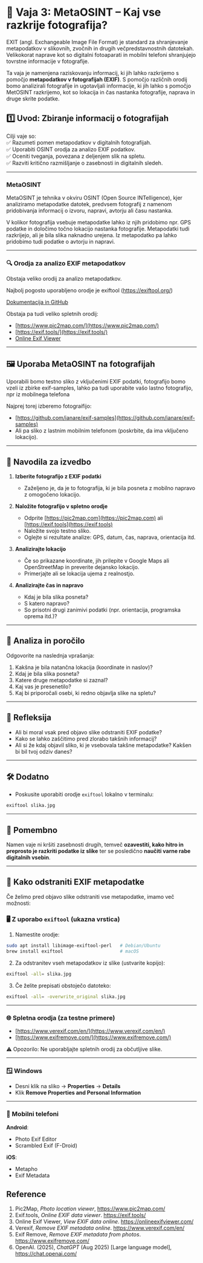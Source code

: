 
# 🧩 Vaja 3: MetaOSINT – Kaj vse razkrije fotografija?

EXIT (angl. Exchangeable Image File Format) je standard za shranjevanje metapodatkov v slikovnih, zvočnih in drugih večpredstavnostnih datotekah. Velikokorat naprave kot so digitalni fotoaparati in mobilni telefoni shranjujejo tovrstne informacije v fotografije.

Ta vaja je namenjena raziskovanju informacij, ki jih lahko razkrijemo s pomočjo **metapodatkov v fotografijah (EXIF)**. S pomočjo različnih orodij bomo analizirali fotografije in ugotavljali informacije, ki jih lahko s pomočjo MetOSINT razkrijemo, kot so lokacija in čas nastanka fotografije, naprava in druge skrite podatke.

## 1️⃣ Uvod: Zbiranje informacij o fotografijah

Cilji vaje so:  
✅ Razumeti pomen metapodatkov v digitalnih fotografijah.  
✅ Uporabiti OSINT orodja za analizo EXIF podatkov.  
✅ Oceniti tveganja, povezana z deljenjem slik na spletu.  
✅ Razviti kritično razmišljanje o zasebnosti in digitalnih sledeh.

---

### MetaOSINT

MetaOSINT je tehnika v okviru OSINT (Open Source INTelligence), kjer analiziramo metapodatke datotek, predvsem fotografij z namenom pridobivanja informacij o izvoru, napravi, avtorju ali času nastanka.

V kolikor fotografija vsebuje metapodatke lahko iz njih pridobimo npr. GPS podatke in določimo točno lokacijo nastanka fotografije. Metapodatki tudi razkrijejo, ali je bila slika naknadno urejena. Iz metapodatko pa lahko pridobimo tudi podatke o avtorju in napravi.

---

### 🔍 Orodja za analizo EXIF metapodatkov

Obstaja veliko orodij za analizo metapodatkov. 

Najbolj pogosto uporabljeno orodje je exiftool (https://exiftool.org/)

[Dokumentacija in GitHub](https://github.com/exiftool/exiftool)

Obstaja pa tudi veliko spletnih orodij: 
-  [https://www.pic2map.com/](https://www.pic2map.com/)
- [https://exif.tools/](https://exif.tools/)
- [Online Exif Viewer](https://onlineexifviewer.com/)  

---

## 🖼️ Uporaba MetaOSINT na fotografijah

Uporabili bomo testno sliko z vključenimi EXIF podatki, fotografijo bomo vzeli iz zbirke exif-samples, lahko pa tudi uporabite vašo lastno fotografijo, npr iz mobilnega telefona

Najprej torej izberemo fotograifijo:
- [https://github.com/ianare/exif-samples](https://github.com/ianare/exif-samples)
- Ali pa sliko z lastnim mobilnim telefonom (poskrbite, da ima vključeno lokacijo).

---


## 📝 Navodila za izvedbo

1. **Izberite fotografijo z EXIF podatki**
   - Zaželjeno je, da je to fotografija, ki je bila posneta z mobilno napravo z omogočeno lokacijo.

2. **Naložite fotografijo v spletno orodje**
   - Odprite [https://pic2map.com](https://pic2map.com) ali [https://exif.tools](https://exif.tools)
   - Naložite svojo testno sliko.
   - Oglejte si rezultate analize: GPS, datum, čas, naprava, orientacija itd.

3. **Analizirajte lokacijo**
   - Če so prikazane koordinate, jih prilepite v Google Maps ali OpenStreetMap in preverite dejansko lokacijo.
   - Primerjajte ali se lokacija ujema z realnostjo.

4. **Analizirajte čas in napravo**
   - Kdaj je bila slika posneta?
   - S katero napravo?
   - So prisotni drugi zanimivi podatki (npr. orientacija, programska oprema itd.)?

---

## 📝 Analiza in poročilo

Odgovorite na naslednja vprašanja:

1. Kakšna je bila natančna lokacija (koordinate in naslov)?
2. Kdaj je bila slika posneta?
3. Katere druge metapodatke si zaznal?
4. Kaj vas je presenetilo?
5. Kaj bi priporočali osebi, ki redno objavlja slike na spletu?

---

## 💬 Refleksija

- Ali bi moral vsak pred objavo slike odstraniti EXIF podatke?
- Kako se lahko zaščitimo pred zlorabo takšnih informacij?
- Ali si že kdaj objavil sliko, ki je vsebovala takšne metapodatke? Kakšen bi bil tvoj odziv danes?

---

## 🛠️ Dodatno

- Poskusite uporabiti orodje `exiftool` lokalno v terminalu:
```bash
exiftool slika.jpg
```

---

## 📌 Pomembno

Namen vaje ni kršiti zasebnosti drugih, temveč **ozavestiti, kako hitro in preprosto je razkriti podatke iz slike** ter se posledično **naučiti varne rabe digitalnih vsebin**.

---

## 🧼 Kako odstraniti EXIF metapodatke

Če želimo pred objavo slike odstraniti vse metapodatke, imamo več možnosti:

### 🖥️ Z uporabo `exiftool` (ukazna vrstica)

1. Namestite orodje:
```bash
sudo apt install libimage-exiftool-perl   # Debian/Ubuntu
brew install exiftool                     # macOS
```

2. Za odstranitev vseh metapodatkov iz slike (ustvarite kopijo):
```bash
exiftool -all= slika.jpg
```

3. Če želite prepisati obstoječo datoteko:
```bash
exiftool -all= -overwrite_original slika.jpg
```

---

### 🌐 Spletna orodja (za testne primere)

- [https://www.verexif.com/en/](https://www.verexif.com/en/)
- [https://www.exifremove.com/](https://www.exifremove.com/)

⚠️ Opozorilo: Ne uporabljajte spletnih orodij za občutljive slike.

---

### 🪟 Windows

- Desni klik na sliko → **Properties** → **Details**
- Klik **Remove Properties and Personal Information**

---

### 📱 Mobilni telefoni

**Android**:
- Photo Exif Editor
- Scrambled Exif (F-Droid)

**iOS**:
- Metapho
- Exif Metadata


## Reference


1. Pic2Map, *Photo location viewer*, https://www.pic2map.com/
2. Exif.tools, *Online EXIF data viewer*. https://exif.tools/
3. Online Exif Viewer, *View EXIF data online*. https://onlineexifviewer.com/
4. Verexif, *Remove EXIF metadata online*. https://www.verexif.com/en/
5. Exif Remove, *Remove EXIF metadata from photos*. https://www.exifremove.com/
6. OpenAI. (2025), *ChatGPT* (Aug 2025) [Large language model], https://chat.openai.com/